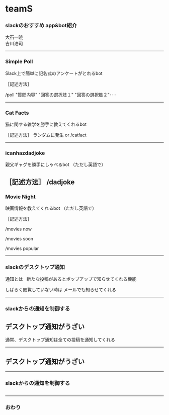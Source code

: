 # teamS

### slackのおすすめ  app&bot紹介

大石一暁  
吉川浩司

---

### Simple Poll

Slack上で簡単に記名式のアンケートがとれるbot

［記述方法］

/poll "質問内容" "回答の選択肢１" "回答の選択肢２"･･･

---

### Cat Facts

猫に関する雑学を勝手に教えてくれるbot

［記述方法］
ランダムに発生
or
/catfact

---

### icanhazdadjoke

親父ギャグを勝手にしゃべるbot
（ただし英語で）

［記述方法］
/dadjoke
---
### Movie Night

映画情報を教えてくれるbot
（ただし英語で）

［記述方法］

/movies now

/movies soon

/movies popular

---
### slackのデスクトップ通知

通知とは  
新たな投稿があるとポップアップで知らせてくれる機能

しばらく閲覧していない時は
メールでも知らせてくれる

---
### slackからの通知を制御する
## デスクトップ通知がうざい

通常、デスクトップ通知は全ての投稿を通知してくれる

---
## デスクトップ通知がうざい


---
### slackからの通知を制御する
## 




---

### おわり
